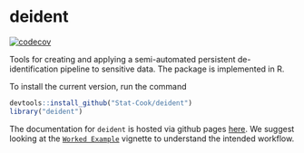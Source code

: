# deident

[![codecov](https://codecov.io/gh/Stat-Cook/deident/graph/badge.svg?token=1B5QA2JIP6)](https://codecov.io/gh/Stat-Cook/deident)

Tools for creating and applying a semi-automated persistent de-identification 
pipeline to sensitive data.  The package is implemented in R. 

To install the current version, run the command

```r
devtools::install_github("Stat-Cook/deident")
library("deident")
```

The documentation for `deident` is hosted via github pages [here](https://stat-cook.github.io/deident/).  We suggest looking at the [`Worked Example`](https://stat-cook.github.io/deident/articles/worked_example.html) vignette to understand the intended workflow.


